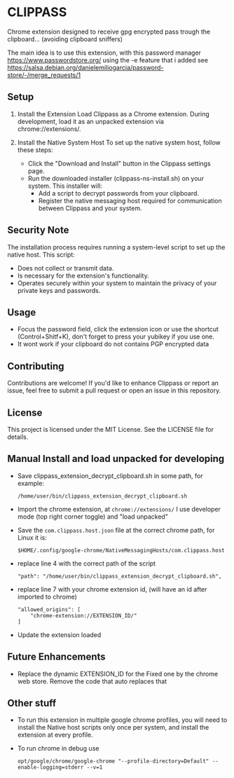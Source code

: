 # CLIPPASS

Chrome extension designed to receive gpg encrypted pass trough the clipboard... (avoiding clipboard sniffers)

The main idea is to use this extension, with this password manager https://www.passwordstore.org/ using the -e feature that i added
see https://salsa.debian.org/danielemiliogarcia/password-store/-/merge_requests/1


## Setup

1. Install the Extension
Load Clippass as a Chrome extension.
During development, load it as an unpacked extension via chrome://extensions/.

2. Install the Native System Host
To set up the native system host, follow these steps:

    * Click the "Download and Install" button in the Clippass settings page.
    * Run the downloaded installer (clippass-ns-install.sh) on your system. This installer will:
        - Add a script to decrypt passwords from your clipboard.
        - Register the native messaging host required for communication between Clippass and your system.

## Security Note
The installation process requires running a system-level script to set up the native host. This script:

* Does not collect or transmit data.
* Is necessary for the extension's functionality.
* Operates securely within your system to maintain the privacy of your private keys and passwords.

## Usage

 * Focus the password field, click the extension icon or use the shortcut (Control+Shitf+K), don't forget to press your yubikey if you use one.
 * It wont work if your clipboard do not contains PGP encrypted data

## Contributing
Contributions are welcome! If you'd like to enhance Clippass or report an issue, feel free to submit a pull request or open an issue in this repository.

## License
This project is licensed under the MIT License. See the LICENSE file for details.


## Manual Install and load unpacked for developing

* Save clippass_extension_decrypt_clipboard.sh in some path, for example:

    ```
    /home/user/bin/clippass_extension_decrypt_clipboard.sh
    ```

* Import the chrome extension, at `chrome://extensions/` I use developer mode (top right corner toggle) and "load unpacked"

* Save the `com.clippass.host.json` file at the correct chrome path, for Linux it is:

    ```
    $HOME/.config/google-chrome/NativeMessagingHosts/com.clippass.host
    ```

* replace line 4 with the correct path of the script

    ```
    "path": "/home/user/bin/clippass_extension_decrypt_clipboard.sh",
    ```


* replace line 7 with your chrome extension id, (will have an id after imported to chrome)

    ```
    "allowed_origins": [
        "chrome-extension://EXTENSION_ID/"
    ]
    ```

* Update the extension loaded



## Future Enhancements
* Replace the dynamic EXTENSION_ID for the Fixed one by the chrome web store. Remove the code that auto replaces that


## Other stuff

* To run this extension in multiple google chrome profiles, you will need to install the Native host scripts only once per system, and install the extension at every profile.

* To run chrome in debug use

    ```
    opt/google/chrome/google-chrome "--profile-directory=Default" --enable-logging=stderr --v=1
    ```
